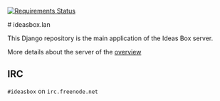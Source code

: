 [![Requirements Status](https://requires.io/github/ideas-box/ideasbox.lan/requirements.svg?branch=master)](https://requires.io/github/ideas-box/ideasbox.lan/requirements/?branch=master)

# ideasbox.lan

This Django repository is the main application of the Ideas Box server.

More details about the server of the [overview](https://github.com/ideas-box/ideasbox.lan/wiki/Server-Overview)


## IRC

`#ideasbox` on `irc.freenode.net`
